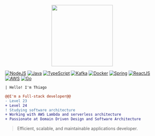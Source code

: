 <p align="center">
<img height="200" src="https://media.giphy.com/media/v1.Y2lkPTc5MGI3NjExZDFiMWQ3NDI4NTFhN2RiMmE4ODE4ZDk1NTM0MzYxYjdjNzdmNDZlMSZjdD1n/ZVik7pBtu9dNS/giphy.gif"/>
</p>

[![NodeJS](https://img.shields.io/badge/NodeJS-Experienced-blue?style=flat-square&logo=node.js)](https://nodejs.org/)
[![Java](https://img.shields.io/badge/Java-Proficient-brightgreen?style=flat-square&logo=java)](https://www.java.com/)
[![TypeScript](https://img.shields.io/badge/TypeScript-Expert-blue?style=flat-square&logo=typescript)](https://www.typescriptlang.org/)
[![Kafka](https://img.shields.io/badge/Kafka-Currently_Studying-orange?style=flat-square&logo=apache-kafka)](https://kafka.apache.org/)
[![Docker](https://img.shields.io/badge/Docker-Experienced-blue?style=flat-square&logo=docker)](https://www.docker.com/)
[![Spring](https://img.shields.io/badge/Spring-Currently_Studying-orange?style=flat-square&logo=spring)](https://spring.io/)
[![ReactJS](https://img.shields.io/badge/ReactJS-Expert-blue?style=flat-square&logo=react)](https://reactjs.org/)
[![AWS](https://img.shields.io/badge/AWS-Currently_Studyng-orange?style=flat-square&logo=amazonaws)](https://aws.amazon.com)
[![Go](https://img.shields.io/badge/AWS-Currently_Studyng-orange?style=flat-square&logo=amazonaws)](https://go.dev/)

```diff
| Hello! I'm Thiago

@@I'm a Full-stack developer@@
- Level 23
+ Level 24
! Studying software architecture
+ Working with AWS Lambda and serverless architecture
+ Passionate at Domain Driven Design and Software Architecture
```
 > Efficient, scalable, and maintainable applications developer.
